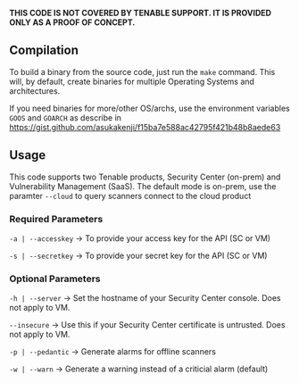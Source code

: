**THIS CODE IS NOT COVERED BY TENABLE SUPPORT. IT IS PROVIDED ONLY AS A PROOF OF CONCEPT.**

## Compilation

To build a binary from the source code, just run the `make` command.
This will, by default, create binaries for multiple Operating Systems and architectures.

If you need binaries for more/other OS/archs, use the environment variables `GOOS` and `GOARCH` as describe in
https://gist.github.com/asukakenji/f15ba7e588ac42795f421b48b8aede63

## Usage

This code supports two Tenable products, Security Center (on-prem) and Vulnerability Management (SaaS).
The default mode is on-prem, use the paramter `--cloud` to query scanners connect to the cloud product

### Required Parameters

`-a | --accesskey` -> To provide your access key for the API (SC or VM)

`-s | --secretkey` -> To provide your secret key for the API (SC or VM)

### Optional Parameters

`-h | --server` -> Set the hostname of your Security Center console. Does not apply to VM.

`--insecure` -> Use this if your Security Center certificate is untrusted. Does not apply to VM.

`-p | --pedantic` -> Generate alarms for offline scanners

`-w | --warn` -> Generate a warning instead of a criticial alarm (default)



